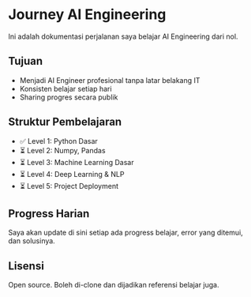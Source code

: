 # Journey AI Engineering

Ini adalah dokumentasi perjalanan saya belajar AI Engineering dari nol.

## Tujuan
- Menjadi AI Engineer profesional tanpa latar belakang IT
- Konsisten belajar setiap hari
- Sharing progres secara publik

## Struktur Pembelajaran
- ✅ Level 1: Python Dasar
- ⏳ Level 2: Numpy, Pandas
- ⏳ Level 3: Machine Learning Dasar
- ⏳ Level 4: Deep Learning & NLP
- ⏳ Level 5: Project Deployment

## Progress Harian
Saya akan update di sini setiap ada progress belajar, error yang ditemui, dan solusinya.

## Lisensi
Open source. Boleh di-clone dan dijadikan referensi belajar juga.
